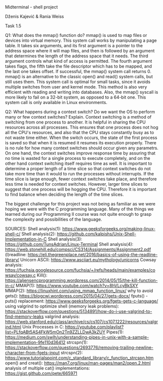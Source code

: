 Midterminal - shell project



Dženis Kajević & Rania Weiss

Task 1.5

Q1: What does the mmap() function do?
mmap() is used to map files or devices into virtual memory. This system call works by manipulating a page table. It takes six arguments, and its first argument is a pointer to the address space where it will map files, and then is followed by an argument that determines the length of the address space that it needs. The third argument controls what kind of access is permitted. The fourth argument takes flags, the fifth take the file descriptor which has to be mapped, and the last one takes offset. If successful, the mmap() system call returns 0. mmap() is an alternative to the classic open() and read() system calls, but still uses them. This system call is optimal for small tasks, since it avoids multiple switches from user and kernel mode. This method is also very efficient with reading and writing into databases. Also, the mmap() syscall is more likely to fail on a 32-bit system, as opposed to a 64-bit one. This system call is only available in Linux environments.

Q2: What happens during a context switch? Do we want the OS to perform many or few context
switches? Explain.
Context switching is a method of switching from one process to another. It is helpful in sharing the CPU resources across all processes. This ensures that one process does not hog all the CPU's resources, and also that the CPU stays constantly busy as to not waste time either. When the switch occurs, the state of the first process is saved so that when it is resumed it resumes its execution properly.
There is no rule for how many context switches should occur given any parametrs. On one hand, the context switches improve response time by assuring that no time is wasted for a single process to execute completely, and on the other hand context switching itself requires time as well. It is important to determine a proper length of a time slice so that context switches do not take more time than it would to run the processes without interrupts. If the time slice is large enough, fewer context switches take place, and therefore less time is needed for context switches. However, larger time slices to suggest that one process will be hogging the CPU. Therefore it is important to find balance when deciding the length of the time slices.

The biggest challenge for this project was not being as familiar as we were hoping we were with the C programming language. Many of the things we learned during our Programming II course was not quite enough to grasp the complexity and possibilities of the language.

SOURCES:
Shell analysis(1): https://www.geeksforgeeks.org/making-linux-shell-c/
Shell analysis(2): https://github.com/kalpishs/Unix-Shell-Implementation-in-C
Shell analysis(3): https://github.com/TunsAdrian/Linux-Terminal
Shell analysis(4): https://web.stonehill.edu/compsci/CS314/Assignments/Assignment2.pdf
(l)readline: https://eli.thegreenplace.net/2016/basics-of-using-the-readline-library/
Unicorn ASCII: https://www.asciiart.eu/mythology/unicorns
Cowsay analysis: https://fuchsia.googlesource.com/fuchsia/+/refs/heads/main/examples/cowsay/cowsay.c
Kill(): https://aljensencprogramming.wordpress.com/2014/05/15/the-kill-function-in-c/
MMAP(1): https://www.youtube.com/watch?v=8hVLcyBkSXY
MMAP(2): https://linuxhint.com/using_mmap_function_linux/
why to avoid gets(): https://blogcwi.wordpress.com/2015/04/27/gets-docx/
fputs() - puts() replacement: https://www.geeksforgeeks.org/fgets-gets-c-language/
using valgrind to optimize shell (memory leak problems): https://stackoverflow.com/questions/5134891/how-do-i-use-valgrind-to-find-memory-leaks
valgrind analysis: https://web.stanford.edu/class/archive/cs/cs107/cs107.1222/resources/valgrind.html
Unix Processes in C: https://youtube.com/playlist?list=PLfqABt5AS4FkW5mOn2Tn9ZZLLDwA3kZUY
Pipes(1): https://medium.com/swlh/understanding-pipes-in-unix-with-a-sample-implementation-9fe110d36412
strcspn(1): https://stackoverflow.com/questions/2693776/removing-trailing-newline-character-from-fgets-input
strcspn(2): https://www.tutorialspoint.com/c_standard_library/c_function_strcspn.htm
open() and creat(): https://man7.org/linux/man-pages/man2/open.2.html
analysis of multiple cat() implementations: https://gist.github.com/pete/665971

